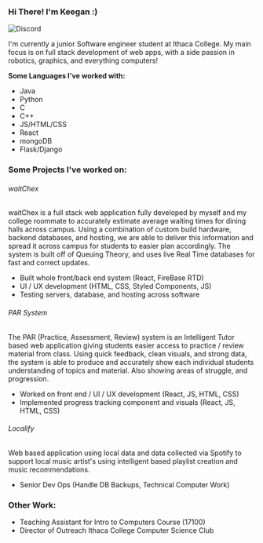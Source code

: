 ### Hi There! I'm Keegan :)

![Discord](https://img.shields.io/badge/%3Ckppalmo%3E-%237289DA.svg?style=for-the-badge&logo=discord&logoColor=white)

I'm currently a junior Software engineer student at Ithaca College. My main focus is on full stack development of web apps, with a side passion in robotics, graphics, and everything computers!

**Some Languages I've worked with:**
- Java
- Python
- C
- C++
- JS/HTML/CSS
- React
- mongoDB
- Flask/Django

### Some Projects I've worked on: ###


###### waitChex ######
waitChex is a full stack web application fully developed by myself and my college roommate to accurately estimate average waiting times for dining halls across campus. Using a combination of custom build hardware, backend databases, and hosting, we are able to deliver this information and spread it across campus for students to easier plan accordingly. The system is built off of Queuing Theory, and uses live Real Time databases for fast and correct updates.
- Built whole front/back end system (React, FireBase RTD)
- UI / UX development  (HTML, CSS, Styled Components, JS)
- Testing servers, database, and hosting across software

###### PAR System ######
The PAR (Practice, Assessment, Review) system is an Intelligent Tutor based web application giving students easier access to practice / review material from class. Using quick feedback, clean visuals, and strong data, the system is able to produce and accurately show each individual students understanding of topics and material. Also showing areas of struggle, and progression. 
- Worked on front end / UI / UX development (React, JS, HTML, CSS)
- Implemented progress tracking component and visuals (React, JS, HTML, CSS)

###### Localify ######
Web based application using local data and data collected via Spotify to support local music artist's using intelligent based playlist creation and music recommendations.
- Senior Dev Ops (Handle DB Backups, Technical Computer Work)

### Other Work: ###
- Teaching Assistant for Intro to Computers Course (17100)
- Director of Outreach Ithaca College Computer Science Club

